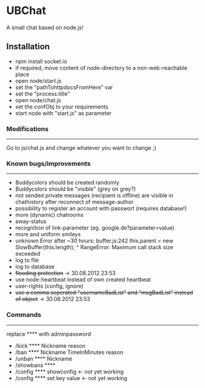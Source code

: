 UBChat
=============

A small chat based on node.js!

Installation
-------

* npm install socket.io
* if required, move content of node-directory to a non-web-reachable place
* open node/start.js
* set the "pathTohttpdocsFromHere" var
* set the "process.title"
* open node/chat.js
* set the confObj to your requirements
* start node with "start.js" as parameter


### Modifications
------------

Go to js/chat.js and change whatever you want to change ;)


### Known bugs/improvements
------------

* Buddycolors should be created randomly
* Buddycolors should be "visible" (grey on grey?)
* not sended private messages (recipient is offline) are visible in chathistory after reconnect of message-author
* possibility to register an account with passwort (requires database!)
* more (dynamic) chatrooms
* away-status
* recognition of link-parameter (eg. google.de?parameter=value)
* more and uniform smileys
* unknown Error after ~30 hours:
    buffer.js:242
    this.parent = new SlowBuffer(this.length);
                  ^
    RangeError: Maximum call stack size exceeded
* log to file
* log to database
* ~~flooding protection~~        ->          30.08.2012 23:53
* use node-heartbeat instead of own created heartbeat
* user-rights (config, ignore)
* ~~use a comma seperated "usernameBadList" and "msgBadList" instead of object~~        ->          30.08.2012 23:53


### Commands
------------

replace **** with adminpassword 
* /kick **** Nickname reason
* /ban **** Nickname TimeInMinutes reason
* /unban **** Nickname
* /showbans ****
* /config **** showconfig         <- not yet working
* /config **** set key value      <- not yet working

